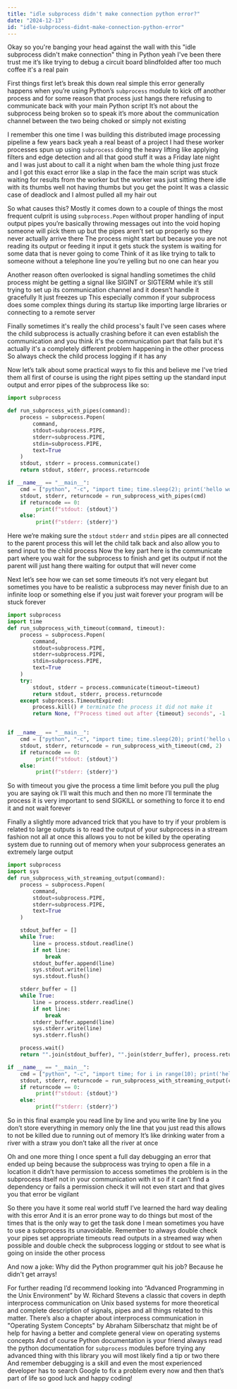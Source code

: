 ```yaml
---
title: "idle subprocess didn't make connection python error?"
date: "2024-12-13"
id: "idle-subprocess-didnt-make-connection-python-error"
---
```


Okay so you're banging your head against the wall with this "idle subprocess didn't make connection" thing in Python yeah I've been there trust me it’s like trying to debug a circuit board blindfolded after too much coffee it's a real pain

First things first let’s break this down real simple this error generally happens when you’re using Python’s `subprocess` module to kick off another process and for some reason that process just hangs there refusing to communicate back with your main Python script It’s not about the subprocess being broken so to speak it’s more about the communication channel between the two being choked or simply not existing

I remember this one time I was building this distributed image processing pipeline a few years back yeah a real beast of a project I had these worker processes spun up using `subprocess` doing the heavy lifting like applying filters and edge detection and all that good stuff it was a Friday late night and I was just about to call it a night when bam the whole thing just froze and I got this exact error like a slap in the face the main script was stuck waiting for results from the worker but the worker was just sitting there idle with its thumbs well not having thumbs but you get the point It was a classic case of deadlock and I almost pulled all my hair out

So what causes this? Mostly it comes down to a couple of things the most frequent culprit is using `subprocess.Popen` without proper handling of input output pipes you’re basically throwing messages out into the void hoping someone will pick them up but the pipes aren’t set up properly so they never actually arrive there The process might start but because you are not reading its output or feeding it input it gets stuck the system is waiting for some data that is never going to come Think of it as like trying to talk to someone without a telephone line you’re yelling but no one can hear you

Another reason often overlooked is signal handling sometimes the child process might be getting a signal like SIGINT or SIGTERM while it’s still trying to set up its communication channel and it doesn’t handle it gracefully It just freezes up This especially common if your subprocess does some complex things during its startup like importing large libraries or connecting to a remote server

Finally sometimes it's really the child process's fault I've seen cases where the child subprocess is actually crashing before it can even establish the communication and you think it's the communication part that fails but it's actually it's a completely different problem happening in the other process So always check the child process logging if it has any

Now let’s talk about some practical ways to fix this and believe me I've tried them all first of course is using the right pipes setting up the standard input output and error pipes of the subprocess like so:

```python
import subprocess

def run_subprocess_with_pipes(command):
    process = subprocess.Popen(
        command,
        stdout=subprocess.PIPE,
        stderr=subprocess.PIPE,
        stdin=subprocess.PIPE,
        text=True
    )
    stdout, stderr = process.communicate()
    return stdout, stderr, process.returncode

if __name__ == "__main__":
    cmd = ["python", "-c", "import time; time.sleep(2); print('hello world')"]
    stdout, stderr, returncode = run_subprocess_with_pipes(cmd)
    if returncode == 0:
         print(f"stdout: {stdout}")
    else:
         print(f"stderr: {stderr}")
```
Here we’re making sure the `stdout` `stderr` and `stdin` pipes are all connected to the parent process this will let the child talk back and also allow you to send input to the child process Now the key part here is the communicate part where you wait for the subprocess to finish and get its output if not the parent will just hang there waiting for output that will never come

Next let’s see how we can set some timeouts it’s not very elegant but sometimes you have to be realistic a subprocess may never finish due to an infinite loop or something else if you just wait forever your program will be stuck forever

```python
import subprocess
import time
def run_subprocess_with_timeout(command, timeout):
    process = subprocess.Popen(
        command,
        stdout=subprocess.PIPE,
        stderr=subprocess.PIPE,
        stdin=subprocess.PIPE,
        text=True
    )
    try:
        stdout, stderr = process.communicate(timeout=timeout)
        return stdout, stderr, process.returncode
    except subprocess.TimeoutExpired:
        process.kill() # terminate the process it did not make it
        return None, f"Process timed out after {timeout} seconds", -1


if __name__ == "__main__":
    cmd = ["python", "-c", "import time; time.sleep(20); print('hello world')"]
    stdout, stderr, returncode = run_subprocess_with_timeout(cmd, 2)
    if returncode == 0:
         print(f"stdout: {stdout}")
    else:
         print(f"stderr: {stderr}")
```

So with timeout you give the process a time limit before you pull the plug you are saying ok I’ll wait this much and then no more I’ll terminate the process it is very important to send SIGKILL or something to force it to end it and not wait forever

Finally a slightly more advanced trick that you have to try if your problem is related to large outputs is to read the output of your subprocess in a stream fashion not all at once this allows you to not be killed by the operating system due to running out of memory when your subprocess generates an extremely large output

```python
import subprocess
import sys
def run_subprocess_with_streaming_output(command):
    process = subprocess.Popen(
        command,
        stdout=subprocess.PIPE,
        stderr=subprocess.PIPE,
        text=True
    )

    stdout_buffer = []
    while True:
        line = process.stdout.readline()
        if not line:
            break
        stdout_buffer.append(line)
        sys.stdout.write(line)
        sys.stdout.flush()

    stderr_buffer = []
    while True:
        line = process.stderr.readline()
        if not line:
            break
        stderr_buffer.append(line)
        sys.stderr.write(line)
        sys.stderr.flush()

    process.wait()
    return "".join(stdout_buffer), "".join(stderr_buffer), process.returncode

if __name__ == "__main__":
    cmd = ["python", "-c", "import time; for i in range(10); print('hello world')"]
    stdout, stderr, returncode = run_subprocess_with_streaming_output(cmd)
    if returncode == 0:
         print(f"stdout: {stdout}")
    else:
         print(f"stderr: {stderr}")
```
So in this final example you read line by line and you write line by line you don’t store everything in memory only the line that you just read this allows to not be killed due to running out of memory It’s like drinking water from a river with a straw you don’t take all the river at once

Oh and one more thing I once spent a full day debugging an error that ended up being because the subprocess was trying to open a file in a location it didn’t have permission to access sometimes the problem is in the subprocess itself not in your communication with it so if it can’t find a dependency or fails a permission check it will not even start and that gives you that error be vigilant

So there you have it some real world stuff I’ve learned the hard way dealing with this error And it is an error prone way to do things but most of the times that is the only way to get the task done I mean sometimes you have to use a subprocess its unavoidable. Remember to always double check your pipes set appropriate timeouts read outputs in a streamed way when possible and double check the subprocess logging or stdout to see what is going on inside the other process

And now a joke: Why did the Python programmer quit his job? Because he didn't get arrays!

For further reading I’d recommend looking into “Advanced Programming in the Unix Environment” by W. Richard Stevens a classic that covers in depth interprocess communication on Unix based systems for more theoretical and complete description of signals, pipes and all things related to this matter. There’s also a chapter about interprocess communication in "Operating System Concepts" by Abraham Silberschatz that might be of help for having a better and complete general view on operating systems concepts And of course Python documentation is your friend always read the python documentation for `subprocess` modules before trying any advanced thing with this library you will most likely find a tip or two there And remember debugging is a skill and even the most experienced developer has to search Google to fix a problem every now and then that’s part of life so good luck and happy coding!
